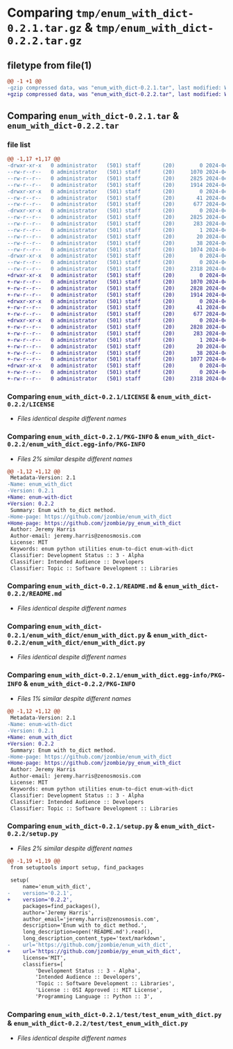 # Comparing `tmp/enum_with_dict-0.2.1.tar.gz` & `tmp/enum_with_dict-0.2.2.tar.gz`

## filetype from file(1)

```diff
@@ -1 +1 @@
-gzip compressed data, was "enum_with_dict-0.2.1.tar", last modified: Wed Apr  3 19:12:12 2024, max compression
+gzip compressed data, was "enum_with_dict-0.2.2.tar", last modified: Wed Apr  3 19:14:56 2024, max compression
```

## Comparing `enum_with_dict-0.2.1.tar` & `enum_with_dict-0.2.2.tar`

### file list

```diff
@@ -1,17 +1,17 @@
-drwxr-xr-x   0 administrator   (501) staff       (20)        0 2024-04-03 19:12:12.907341 enum_with_dict-0.2.1/
--rw-r--r--   0 administrator   (501) staff       (20)     1070 2024-04-03 17:59:38.000000 enum_with_dict-0.2.1/LICENSE
--rw-r--r--   0 administrator   (501) staff       (20)     2825 2024-04-03 19:12:12.907046 enum_with_dict-0.2.1/PKG-INFO
--rw-r--r--   0 administrator   (501) staff       (20)     1914 2024-04-03 19:09:13.000000 enum_with_dict-0.2.1/README.md
-drwxr-xr-x   0 administrator   (501) staff       (20)        0 2024-04-03 19:12:12.905497 enum_with_dict-0.2.1/enum_with_dict/
--rw-r--r--   0 administrator   (501) staff       (20)       41 2024-04-03 17:23:01.000000 enum_with_dict-0.2.1/enum_with_dict/__init__.py
--rw-r--r--   0 administrator   (501) staff       (20)      677 2024-04-03 18:58:53.000000 enum_with_dict-0.2.1/enum_with_dict/enum_with_dict.py
-drwxr-xr-x   0 administrator   (501) staff       (20)        0 2024-04-03 19:12:12.906232 enum_with_dict-0.2.1/enum_with_dict.egg-info/
--rw-r--r--   0 administrator   (501) staff       (20)     2825 2024-04-03 19:12:12.000000 enum_with_dict-0.2.1/enum_with_dict.egg-info/PKG-INFO
--rw-r--r--   0 administrator   (501) staff       (20)      283 2024-04-03 19:12:12.000000 enum_with_dict-0.2.1/enum_with_dict.egg-info/SOURCES.txt
--rw-r--r--   0 administrator   (501) staff       (20)        1 2024-04-03 19:12:12.000000 enum_with_dict-0.2.1/enum_with_dict.egg-info/dependency_links.txt
--rw-r--r--   0 administrator   (501) staff       (20)       20 2024-04-03 19:12:12.000000 enum_with_dict-0.2.1/enum_with_dict.egg-info/top_level.txt
--rw-r--r--   0 administrator   (501) staff       (20)       38 2024-04-03 19:12:12.907395 enum_with_dict-0.2.1/setup.cfg
--rw-r--r--   0 administrator   (501) staff       (20)     1074 2024-04-03 19:10:10.000000 enum_with_dict-0.2.1/setup.py
-drwxr-xr-x   0 administrator   (501) staff       (20)        0 2024-04-03 19:12:12.906458 enum_with_dict-0.2.1/test/
--rw-r--r--   0 administrator   (501) staff       (20)        0 2024-04-03 17:24:07.000000 enum_with_dict-0.2.1/test/__init__.py
--rw-r--r--   0 administrator   (501) staff       (20)     2318 2024-04-03 19:01:56.000000 enum_with_dict-0.2.1/test/test_enum_with_dict.py
+drwxr-xr-x   0 administrator   (501) staff       (20)        0 2024-04-03 19:14:56.462550 enum_with_dict-0.2.2/
+-rw-r--r--   0 administrator   (501) staff       (20)     1070 2024-04-03 17:59:38.000000 enum_with_dict-0.2.2/LICENSE
+-rw-r--r--   0 administrator   (501) staff       (20)     2828 2024-04-03 19:14:56.462320 enum_with_dict-0.2.2/PKG-INFO
+-rw-r--r--   0 administrator   (501) staff       (20)     1914 2024-04-03 19:09:13.000000 enum_with_dict-0.2.2/README.md
+drwxr-xr-x   0 administrator   (501) staff       (20)        0 2024-04-03 19:14:56.460435 enum_with_dict-0.2.2/enum_with_dict/
+-rw-r--r--   0 administrator   (501) staff       (20)       41 2024-04-03 17:23:01.000000 enum_with_dict-0.2.2/enum_with_dict/__init__.py
+-rw-r--r--   0 administrator   (501) staff       (20)      677 2024-04-03 18:58:53.000000 enum_with_dict-0.2.2/enum_with_dict/enum_with_dict.py
+drwxr-xr-x   0 administrator   (501) staff       (20)        0 2024-04-03 19:14:56.461408 enum_with_dict-0.2.2/enum_with_dict.egg-info/
+-rw-r--r--   0 administrator   (501) staff       (20)     2828 2024-04-03 19:14:56.000000 enum_with_dict-0.2.2/enum_with_dict.egg-info/PKG-INFO
+-rw-r--r--   0 administrator   (501) staff       (20)      283 2024-04-03 19:14:56.000000 enum_with_dict-0.2.2/enum_with_dict.egg-info/SOURCES.txt
+-rw-r--r--   0 administrator   (501) staff       (20)        1 2024-04-03 19:14:56.000000 enum_with_dict-0.2.2/enum_with_dict.egg-info/dependency_links.txt
+-rw-r--r--   0 administrator   (501) staff       (20)       20 2024-04-03 19:14:56.000000 enum_with_dict-0.2.2/enum_with_dict.egg-info/top_level.txt
+-rw-r--r--   0 administrator   (501) staff       (20)       38 2024-04-03 19:14:56.462594 enum_with_dict-0.2.2/setup.cfg
+-rw-r--r--   0 administrator   (501) staff       (20)     1077 2024-04-03 19:14:36.000000 enum_with_dict-0.2.2/setup.py
+drwxr-xr-x   0 administrator   (501) staff       (20)        0 2024-04-03 19:14:56.461762 enum_with_dict-0.2.2/test/
+-rw-r--r--   0 administrator   (501) staff       (20)        0 2024-04-03 17:24:07.000000 enum_with_dict-0.2.2/test/__init__.py
+-rw-r--r--   0 administrator   (501) staff       (20)     2318 2024-04-03 19:01:56.000000 enum_with_dict-0.2.2/test/test_enum_with_dict.py
```

### Comparing `enum_with_dict-0.2.1/LICENSE` & `enum_with_dict-0.2.2/LICENSE`

 * *Files identical despite different names*

### Comparing `enum_with_dict-0.2.1/PKG-INFO` & `enum_with_dict-0.2.2/enum_with_dict.egg-info/PKG-INFO`

 * *Files 2% similar despite different names*

```diff
@@ -1,12 +1,12 @@
 Metadata-Version: 2.1
-Name: enum_with_dict
-Version: 0.2.1
+Name: enum-with-dict
+Version: 0.2.2
 Summary: Enum with to_dict method.
-Home-page: https://github.com/jzombie/enum_with_dict
+Home-page: https://github.com/jzombie/py_enum_with_dict
 Author: Jeremy Harris
 Author-email: jeremy.harris@zenosmosis.com
 License: MIT
 Keywords: enum python utilities enum-to-dict enum-with-dict
 Classifier: Development Status :: 3 - Alpha
 Classifier: Intended Audience :: Developers
 Classifier: Topic :: Software Development :: Libraries
```

### Comparing `enum_with_dict-0.2.1/README.md` & `enum_with_dict-0.2.2/README.md`

 * *Files identical despite different names*

### Comparing `enum_with_dict-0.2.1/enum_with_dict/enum_with_dict.py` & `enum_with_dict-0.2.2/enum_with_dict/enum_with_dict.py`

 * *Files identical despite different names*

### Comparing `enum_with_dict-0.2.1/enum_with_dict.egg-info/PKG-INFO` & `enum_with_dict-0.2.2/PKG-INFO`

 * *Files 1% similar despite different names*

```diff
@@ -1,12 +1,12 @@
 Metadata-Version: 2.1
-Name: enum-with-dict
-Version: 0.2.1
+Name: enum_with_dict
+Version: 0.2.2
 Summary: Enum with to_dict method.
-Home-page: https://github.com/jzombie/enum_with_dict
+Home-page: https://github.com/jzombie/py_enum_with_dict
 Author: Jeremy Harris
 Author-email: jeremy.harris@zenosmosis.com
 License: MIT
 Keywords: enum python utilities enum-to-dict enum-with-dict
 Classifier: Development Status :: 3 - Alpha
 Classifier: Intended Audience :: Developers
 Classifier: Topic :: Software Development :: Libraries
```

### Comparing `enum_with_dict-0.2.1/setup.py` & `enum_with_dict-0.2.2/setup.py`

 * *Files 2% similar despite different names*

```diff
@@ -1,19 +1,19 @@
 from setuptools import setup, find_packages
 
 setup(
     name='enum_with_dict',
-    version='0.2.1',
+    version='0.2.2',
     packages=find_packages(),
     author='Jeremy Harris',
     author_email='jeremy.harris@zenosmosis.com',
     description='Enum with to_dict method.',
     long_description=open('README.md').read(),
     long_description_content_type='text/markdown',
-    url='https://github.com/jzombie/enum_with_dict',
+    url='https://github.com/jzombie/py_enum_with_dict',
     license='MIT',
     classifiers=[
         'Development Status :: 3 - Alpha',
         'Intended Audience :: Developers',
         'Topic :: Software Development :: Libraries',
         'License :: OSI Approved :: MIT License',
         'Programming Language :: Python :: 3',
```

### Comparing `enum_with_dict-0.2.1/test/test_enum_with_dict.py` & `enum_with_dict-0.2.2/test/test_enum_with_dict.py`

 * *Files identical despite different names*

